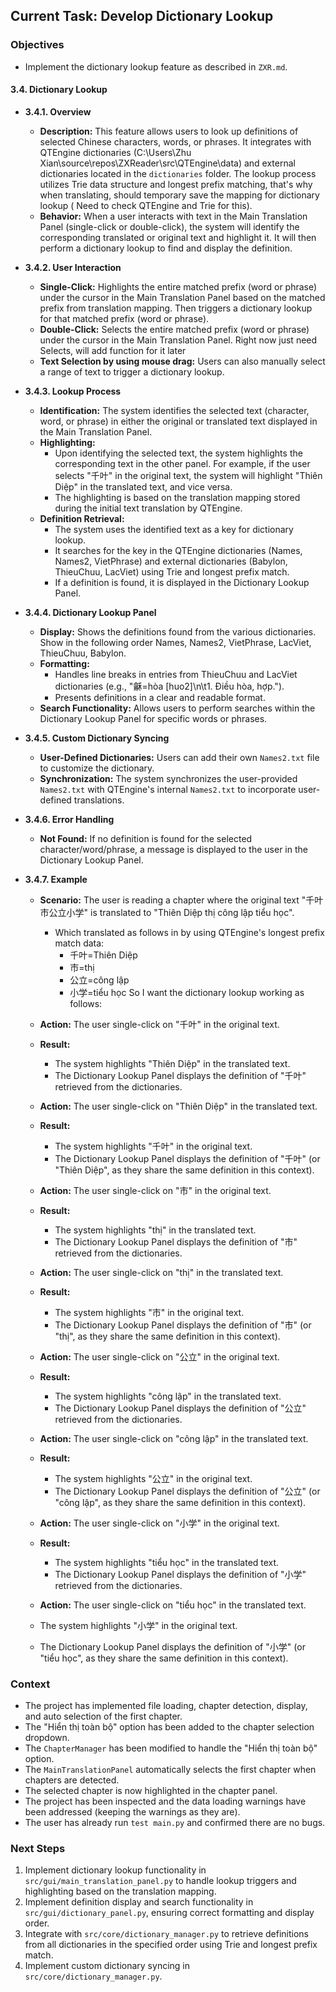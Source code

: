 ## Current Task: Develop Dictionary Lookup

### Objectives
- Implement the dictionary lookup feature as described in `ZXR.md`.
#### 3.4. Dictionary Lookup

-   **3.4.1. Overview**
    -   **Description:** This feature allows users to look up definitions of selected Chinese characters, words, or phrases. It integrates with QTEngine dictionaries (C:\Users\Zhu Xian\source\repos\ZXReader\src\QTEngine\data) and external dictionaries located in the `dictionaries` folder. The lookup process utilizes Trie data structure and longest prefix matching, that's why when translating, should temporary save the mapping for dictionary lookup ( Need to check QTEngine and Trie for this).
    -   **Behavior:** When a user interacts with text in the Main Translation Panel (single-click or double-click), the system will identify the corresponding translated or original text and highlight it. It will then perform a dictionary lookup to find and display the definition.

-   **3.4.2. User Interaction**
    -   **Single-Click:** Highlights the entire matched prefix (word or phrase) under the cursor in the Main Translation Panel based on the matched prefix from translation mapping. Then triggers a dictionary lookup for that matched prefix (word or phrase).
    -   **Double-Click:** Selects the entire matched prefix (word or phrase) under the cursor in the Main Translation Panel. Right now just need Selects, will add function for it later
    -   **Text Selection by using mouse drag:** Users can also manually select a range of text to trigger a dictionary lookup.

-   **3.4.3. Lookup Process**
    -   **Identification:** The system identifies the selected text (character, word, or phrase) in either the original or translated text displayed in the Main Translation Panel.
    -   **Highlighting:**
        -   Upon identifying the selected text, the system highlights the corresponding text in the other panel. For example, if the user selects "千叶" in the original text, the system will highlight "Thiên Diệp" in the translated text, and vice versa.
        -   The highlighting is based on the translation mapping stored during the initial text translation by QTEngine.
    -   **Definition Retrieval:**
        -   The system uses the identified text as a key for dictionary lookup.
        -   It searches for the key in the QTEngine dictionaries (Names, Names2, VietPhrase) and external dictionaries (Babylon, ThieuChuu, LacViet) using Trie and longest prefix match.
        -   If a definition is found, it is displayed in the Dictionary Lookup Panel.

-   **3.4.4. Dictionary Lookup Panel**
    -   **Display:** Shows the definitions found from the various dictionaries. Show in the following order Names, Names2, VietPhrase, LacViet, ThieuChuu, Babylon.
    -   **Formatting:**
        -   Handles line breaks in entries from ThieuChuu and LacViet dictionaries (e.g., "龢=hòa [huo2]\n\t1. Ðiều hòa, hợp.").
        -   Presents definitions in a clear and readable format.
    -   **Search Functionality:** Allows users to perform searches within the Dictionary Lookup Panel for specific words or phrases.

-   **3.4.5. Custom Dictionary Syncing**
    -   **User-Defined Dictionaries:** Users can add their own `Names2.txt` file to customize the dictionary.
    -   **Synchronization:** The system synchronizes the user-provided `Names2.txt` with QTEngine's internal `Names2.txt` to incorporate user-defined translations.

-   **3.4.6. Error Handling**
    -   **Not Found:** If no definition is found for the selected character/word/phrase, a message is displayed to the user in the Dictionary Lookup Panel.

-   **3.4.7. Example**
    -   **Scenario:** The user is reading a chapter where the original text "千叶市公立小学" is translated to "Thiên Diệp thị công lập tiểu học".
        -   Which translated as follows in by using QTEngine's longest prefix match data:
            -   千叶=Thiên Diệp
            -   市=thị
            -   公立=công lập
            -   小学=tiểu học
        So I want the dictionary lookup working as follows:
    -   **Action:** The user single-click on "千叶" in the original text.
    -   **Result:**
        -   The system highlights "Thiên Diệp" in the translated text.
        -   The Dictionary Lookup Panel displays the definition of "千叶" retrieved from the dictionaries.

    -   **Action:** The user single-click on "Thiên Diệp" in the translated text.
    -   **Result:**
        -   The system highlights "千叶" in the original text.
        -   The Dictionary Lookup Panel displays the definition of "千叶" (or "Thiên Diệp", as they share the same definition in this context).

    -   **Action:** The user single-click on "市" in the original text.
    -   **Result:**
        -   The system highlights "thị" in the translated text.
        -   The Dictionary Lookup Panel displays the definition of "市" retrieved from the dictionaries.

    -   **Action:** The user single-click on "thị" in the translated text.
    -   **Result:**
        -   The system highlights "市" in the original text.
        -   The Dictionary Lookup Panel displays the definition of "市" (or "thị", as they share the same definition in this context).

    -   **Action:** The user single-click on "公立" in the original text.
    -   **Result:**
        -   The system highlights "công lập" in the translated text.
        -   The Dictionary Lookup Panel displays the definition of "公立" retrieved from the dictionaries.

    -   **Action:** The user single-click on "công lập" in the translated text.
    -   **Result:**
        -   The system highlights "公立" in the original text.
        -   The Dictionary Lookup Panel displays the definition of "公立" (or "công lập", as they share the same definition in this context).

    -   **Action:** The user single-click on "小学" in the original text.
    -   **Result:**
        -   The system highlights "tiểu học" in the translated text.
        -   The Dictionary Lookup Panel displays the definition of "小学" retrieved from the dictionaries.

    -   **Action:** The user single-click on "tiểu học" in the translated text.
    -   The system highlights "小学" in the original text.
    -   The Dictionary Lookup Panel displays the definition of "小学" (or "tiểu học", as they share the same definition in this context).

### Context
- The project has implemented file loading, chapter detection, display, and auto selection of the first chapter.
- The "Hiển thị toàn bộ" option has been added to the chapter selection dropdown.
- The `ChapterManager` has been modified to handle the "Hiển thị toàn bộ" option.
- The `MainTranslationPanel` automatically selects the first chapter when chapters are detected.
- The selected chapter is now highlighted in the chapter panel.
- The project has been inspected and the data loading warnings have been addressed (keeping the warnings as they are).
- The user has already run `test main.py` and confirmed there are no bugs.

### Next Steps
1. Implement dictionary lookup functionality in `src/gui/main_translation_panel.py` to handle lookup triggers and highlighting based on the translation mapping.
2. Implement definition display and search functionality in `src/gui/dictionary_panel.py`, ensuring correct formatting and display order.
3. Integrate with `src/core/dictionary_manager.py` to retrieve definitions from all dictionaries in the specified order using Trie and longest prefix match.
4. Implement custom dictionary syncing in `src/core/dictionary_manager.py`.
